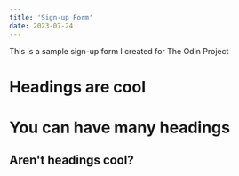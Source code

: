 ```yaml
---
title: 'Sign-up Form'
date: 2023-07-24
---
```


This is a sample sign-up form I created for The Odin Project

Headings are cool
======

You can have many headings
======

Aren't headings cool?
------
